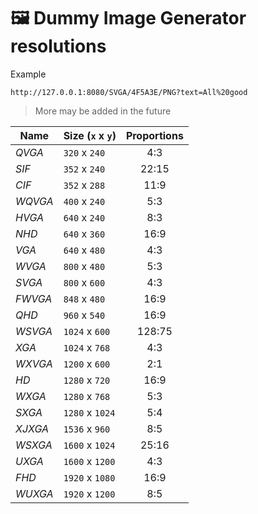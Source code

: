 # 🖼️ Dummy Image Generator resolutions

Example

```
http://127.0.0.1:8080/SVGA/4F5A3E/PNG?text=All%20good
```

> More may be added in the future

| Name    | Size (`x` x `y`) | Proportions |
| ------- | ---------------- | :---------: |
| _QVGA_  | `320` x `240`    |     4:3     |
| _SIF_   | `352` x `240`    |    22:15    |
| _CIF_   | `352` x `288`    |    11:9     |
| _WQVGA_ | `400` x `240`    |     5:3     |
| _HVGA_  | `640` x `240`    |     8:3     |
| _NHD_   | `640` x `360`    |    16:9     |
| _VGA_   | `640` x `480`    |     4:3     |
| _WVGA_  | `800` x `480`    |     5:3     |
| _SVGA_  | `800` x `600`    |     4:3     |
| _FWVGA_ | `848` x `480`    |    16:9     |
| _QHD_   | `960` x `540`    |    16:9     |
| _WSVGA_ | `1024` x `600`   |   128:75    |
| _XGA_   | `1024` x `768`   |     4:3     |
| _WXVGA_ | `1200` x `600`   |     2:1     |
| _HD_    | `1280` x `720`   |    16:9     |
| _WXGA_  | `1280` x `768`   |     5:3     |
| _SXGA_  | `1280` x `1024`  |     5:4     |
| _XJXGA_ | `1536` x `960`   |     8:5     |
| _WSXGA_ | `1600` x `1024`  |    25:16    |
| _UXGA_  | `1600` x `1200`  |     4:3     |
| _FHD_   | `1920` x `1080`  |    16:9     |
| _WUXGA_ | `1920` x `1200`  |     8:5     |
